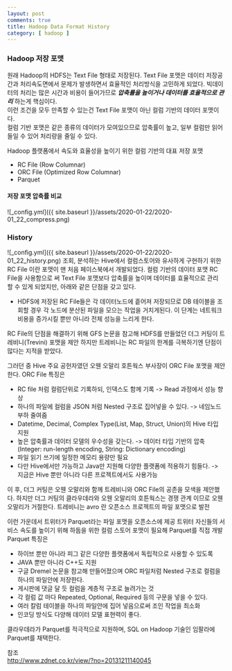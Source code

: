 ```yaml
---
layout: post
comments: true
title: Hadoop Data Format History
category: [ hadoop ]
---
```


### Hadoop 저장 포맷
원래 Hadoop의 HDFS는 Text File 형태로 저장된다. Text File 포맷은 데이터 저장공간과 처리속도면에서 문제가 발생하면서 효율적인 처리방식을
고민하게 되었다. 빅데이터의 처리는 많은 시간과 비용이 들어가므로 _**압축률을 높이거나 데이터를 효율적으로 관리**_ 하는게 핵심이다.     
이런 조건을 모두 만족할 수 있는건 Text File 포맷이 아닌 컬럼 기반의 데이터 포맷이다.    
컬럼 기반 포맷은 같은 종류의 데이터가 모여있으므로 압축률이 높고, 일부 컬럼만 읽어 들일 수 있어 처리량을 줄일 수 있다.

Hadoop 플랫폼에서 속도와 효율성을 높이기 위한 컬럼 기반의 대표 저장 포맷
* RC File (Row Columnar)
* ORC File (Optimized Row Columnar)
* Parquet

#### 저장 포맷 압축률 비교
![_config.yml]({{ site.baseurl }}/assets/2020-01-22/2020-01_22_compress.png)

### History
![_config.yml]({{ site.baseurl }}/assets/2020-01-22/2020-01_22_history.png)
조회, 분석하는 Hive에서 컬럼스토어와 유사하게 구현하기 위한 RC File 이란 포맷이 맨 처음 페이스북에서 개발되었다.
컬럼 기반의 데이터 포맷 RC File을 사용함으로 써 Text File 포맷보다 압축률을 높이며 데이터를 효율적으로 관리 할 수 있게 되었지만,
아래와 같은 단점을 갖고 있다. 

* HDFS에 저장된 RC File들은 각 데이터노드에 흩어져 저장되므로 DB 테이블을 조회할 경우 각 노드에 분산된 파일을 모으는 작업을 거치게된다.
이 단계는 네트워크 비용을 증가시킬 뿐만 아니라 전체 성능을 느리게 한다.

RC File의 단점을 해결하기 위해 GFS 논문을 참고해 HDFS를 만들었던 더그 커팅이 트레비니(Trevini) 포맷을 제안 하지만 
트레비니는 RC 파일의 한계를 극복하기엔 단점이 많다는 지적을 받았다.

그러던 중 Hive 주요 공헌자였던 오웬 오말리 호튼웍스 부사장이 ORC File 포맷을 제안한다.
ORC File 특징은
* RC file 처럼 컬럼단위로 기록하되, 인덱스도 함께 기록 -> Read 과정에서 성능 향상
* 하나의 파일에 컬럼을 JSON 처럼 Nested 구조로 집어넣을 수 있다. -> 네임노드 부하 줄여줌
* Datetime, Decimal, Complex Type(List, Map, Struct, Union)의 Hive 타입 지원
* 높은 압축률과 데이터 모델의 우수성을 갖는다. -> 데이터 타입 기반의 압축(Integer: run-length encoding, String: Dictionary encoding)
* 파일 읽기 쓰기에 일정한 메모리 용량만 필요
* 다만 Hive에서만 가능하고 Java만 지원해 다양한 플랫폼에 적용하기 힘들다. -> 지금은 Hive 뿐만 아니라 다른 프로젝트에서도 사용가능

이 후, 더그 커팅은 오웬 오말리와 함께 트레비니와 ORC File의 공존을 모색을 제안했다.
하지만 더그 커팅의 클라우데라와 오웬 오말리의 호튼웍스는 경쟁 관계 이므로 오웬 오말리가 거절한다.
트레비니는 avro 란 오픈소스 프로젝트의 파일 포맷으로 발전

이런 가운데서 트위터가 Parquet라는 파일 포맷을 오픈소스에 제공
트위터 자신들의 서비스 속도를 높이기 위해 하둡을 위한 컬럼 스토어 포맷이 필요해 Parquet를 직접 개발
Parquet 특징은
* 하이브 뿐만 아니라 피그 같은 다양한 플랫폼에서 독립적으로 사용할 수 있도록
* JAVA 뿐만 아니라 C++도 지원 
* 구글 Dremel 논문을 참고해 만들어졌으며 ORC 파일처럼 Nested 구조로 컬럼을 하나의 파일안에 저장한다.
* 게시판에 댓글 달 듯 컬럼을 계층적 구조로 늘려가는 것
* 각 컬럼 값 마다 Repeated, Optional, Required 등의 구문을 넣을 수 있다.
* 여러 칼럼 테이블을 하나의 파일안에 집어 넣음으로써 조인 작업을 최소화
* 인코딩 방식도 다양해 데이터 모델 표현력이 좋다.

클라우데라가 Parquet를 적극적으로 지원하며, SQL on Hadoop 기술인 임팔라에 Parquet를 채택한다.

참조  
<http://www.zdnet.co.kr/view/?no=20131211140045>
